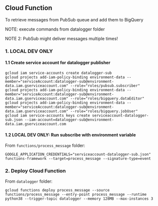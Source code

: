 ## Cloud Function

To retrieve messages from PubSub queue and add them to BigQuery

NOTE: execute commands from datalogger folder

NOTE 2: PubSub might deliver messages multiple times!

### 1. LOCAL DEV ONLY

#### 1.1 Create service account for datalogger publisher

```
gcloud iam service-accounts create datalogger-sub
gcloud projects add-iam-policy-binding environment-data --member="serviceAccount:datalogger-sub@environment-data.iam.gserviceaccount.com" --role="roles/pubsub.subscriber"
gcloud projects add-iam-policy-binding environment-data --member="serviceAccount:datalogger-sub@environment-data.iam.gserviceaccount.com" --role="roles/bigquery.dataEditor"
gcloud projects add-iam-policy-binding environment-data --member="serviceAccount:datalogger-sub@environment-data.iam.gserviceaccount.com" --role="roles/bigquery.jobUser"
gcloud iam service-accounts keys create serviceaccount-datalogger-sub.json --iam-account=datalogger-sub@environment-data.iam.gserviceaccount.com
```

#### 1.2 LOCAL DEV ONLY: Run subscribe with environment variable

From `functions/process_message` folder:

```
GOOGLE_APPLICATION_CREDENTIALS="serviceaccount-datalogger-sub.json" functions-framework --target=process_message --signature-type=event
```

### 2. Deploy Cloud Function

From `datalogger` folder:

```
gcloud functions deploy process_message --source functions/process_message --entry-point process_message --runtime python38 --trigger-topic datalogger --memory 128MB --max-instances 3
```

